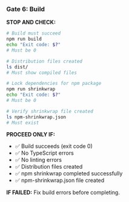 ### Gate 6: Build

**STOP AND CHECK:**
```bash
# Build must succeed
npm run build
echo "Exit code: $?"
# Must be 0

# Distribution files created
ls dist/
# Must show compiled files

# Lock dependencies for npm package
npm run shrinkwrap
echo "Exit code: $?"
# Must be 0

# Verify shrinkwrap file created
ls npm-shrinkwrap.json
# Must exist
```

**PROCEED ONLY IF:**
- ✅ Build succeeds (exit code 0)
- ✅ No TypeScript errors
- ✅ No linting errors
- ✅ Distribution files created
- ✅ npm shrinkwrap completed successfully
- ✅ npm-shrinkwrap.json file created

**IF FAILED:** Fix build errors before completing.

